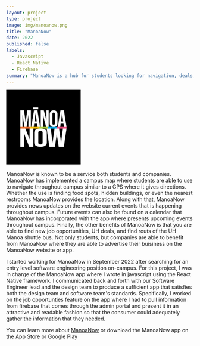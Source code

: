 ```yaml
---
layout: project
type: project
image: img/manoanow.png
title: "ManoaNow"
date: 2022
published: false
labels:
  - Javascript
  - React Native
  - Firebase
summary: "ManoaNow is a hub for students looking for navigation, deals, and opportunities throughout the University of Hawaii at Manoa campus."
---
```


<div class="text-center p-4">
  <img width="200px" src="../img/manoanow.png" class="img-thumbnail" >
</div>

ManoaNow is known to be a service both students and companies. ManoaNow has implemented a campus map where students are able to use to navigate throughout campus similar to a GPS where it gives directions. Whether the use is finding food spots, hidden buildings, or even the nearest restrooms ManoaNow provides the location. Along with that, ManoaNow provides news updates on the website current events that is happening throughout campus. Future events can also be found on a calendar that ManoaNow has incorporated with the app where presents upcoming events throughout campus. Finally, the other benefits of ManoaNow is that you are able to find new job opportunities, UH deals, and find routs of the UH Manoa shuttle bus. Not only students, but companies are able to benefit from ManoaNow where they are able to advertise their buisiness on the ManoaNow website or app.

I started working for ManoaNow in September 2022 after searching for an entry level software engineering position on-campus. For this project, I was in charge of the ManoaNow app where I wrote in javascript using the React Native framework. I communicated back and forth with our Software Engineer lead and the design team to produce a sufficient app that satisfies both the design team and software team's standards. Specifically, I worked on the job opportunties feature on the app where I had to pull information from firebase that comes through the admin portal and present it in an attractive and readable fashion so that the consumer could adequately gather the information that they needed. 

You can learn more about [ManoaNow](https://www.manoanow.org/) or download the ManoaNow app on the App Store or Google Play

